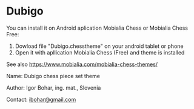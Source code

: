 # Dubigo

You can install it on Android aplication Mobialia Chess or Mobialia Chess Free:
1. Dowload file "Dubigo.chesstheme" on your android tablet or phone
2. Open it with apllication Mobialia Chess (Free) and theme is installed


See also
https://www.mobialia.com/mobialia-chess-themes/


Name: Dubigo chess piece set theme

Author: Igor Bohar, ing. mat., Slovenia

Contact: ibohar@gmail.com
